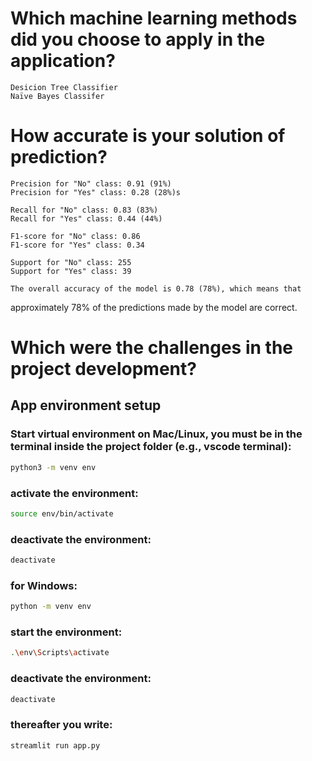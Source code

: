 # Which machine learning methods did you choose to apply in the application?

    Desicion Tree Classifier 
    Naïve Bayes Classifer 

# How accurate is your solution of prediction?
    Precision for "No" class: 0.91 (91%)
    Precision for "Yes" class: 0.28 (28%)s

    Recall for "No" class: 0.83 (83%)
    Recall for "Yes" class: 0.44 (44%)

    F1-score for "No" class: 0.86
    F1-score for "Yes" class: 0.34

    Support for "No" class: 255
    Support for "Yes" class: 39

    The overall accuracy of the model is 0.78 (78%), which means that  
 approximately 78% of the predictions made by the model are correct.


# Which were the challenges in the project development?
 
 
 
 ## App environment setup

### Start virtual environment on Mac/Linux, you must be in the terminal inside the project folder (e.g., vscode terminal):

```bash
python3 -m venv env
```

### activate the environment:

```bash
source env/bin/activate
```

### deactivate the environment:

```bash
deactivate
```

### for Windows:

```bash
python -m venv env
```

### start the environment:

```bash
.\env\Scripts\activate
```

### deactivate the environment:

```bash
deactivate
```

### thereafter you write:

```bash
streamlit run app.py
```


